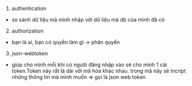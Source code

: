 1. authentication
  - so sánh dữ liệu mà mình nhập với dữ liệu mà db của mình đã có
2. authorization
  - bạn là ai, bạn có quyền làm gì -> phân quyền
3. json-webtoken
  - giúp cho mình mỗi khi có người đăng nhập vào sẽ cho mình 1 cái token.Token này rất là dài với mã hóa khác nhau. trong mã này sẽ incript những thông tin mà mình muốn
  => gọi là json web token